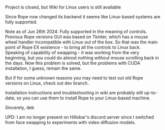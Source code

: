 Project is closed, but Wiki for Linux users is still available

Since Rope now changed its backend it seems like Linux-based systems are fully supported.

Note as of Jun 26th 2024: Fully supported in the meaning of controls. Previous Rope versions GUI was based on Tkinter, which has a mouse wheel handler incompatible with Linux out of the box. So that was the main point of Rope EX existence - to bring all the controls to Linux back. Speaking of capability of swapping - it was working from the very beginning, but you could do almost nothing without mouse scrolling back in the days. Now this problem is solved, but the problems with CUDA installation, I guess, remain the same.

But if for some unknown reasons you may need to test out old Rope versions on Linux, check out dev branch.

Installation instructions and troubleshooting in wiki are probably still up-to-date, so you can use them to install Rope to your Linux-based machine.

Sincerely, deb

UPD: I am no longer present on Hillobar's discord server since I switched from face swapping to experiments with video diffusion models.
